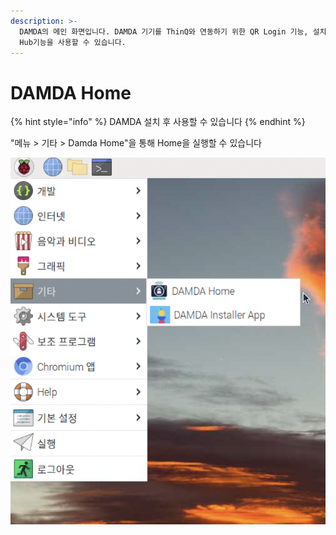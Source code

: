 ```yaml
---
description: >-
  DAMDA의 메인 화면입니다. DAMDA 기기를 ThinQ와 연동하기 위한 QR Login 기능, 설치한 컴포넌트 확인, 그리고 DAMDA
  Hub기능을 사용할 수 있습니다.
---
```


# DAMDA Home

{% hint style="info" %}
DAMDA 설치 후 사용할 수 있습니다
{% endhint %}

"메뉴 > 기타 > Damda Home"을 통해 Home을 실행할 수 있습니다

![](../../.gitbook/assets/image.png)

